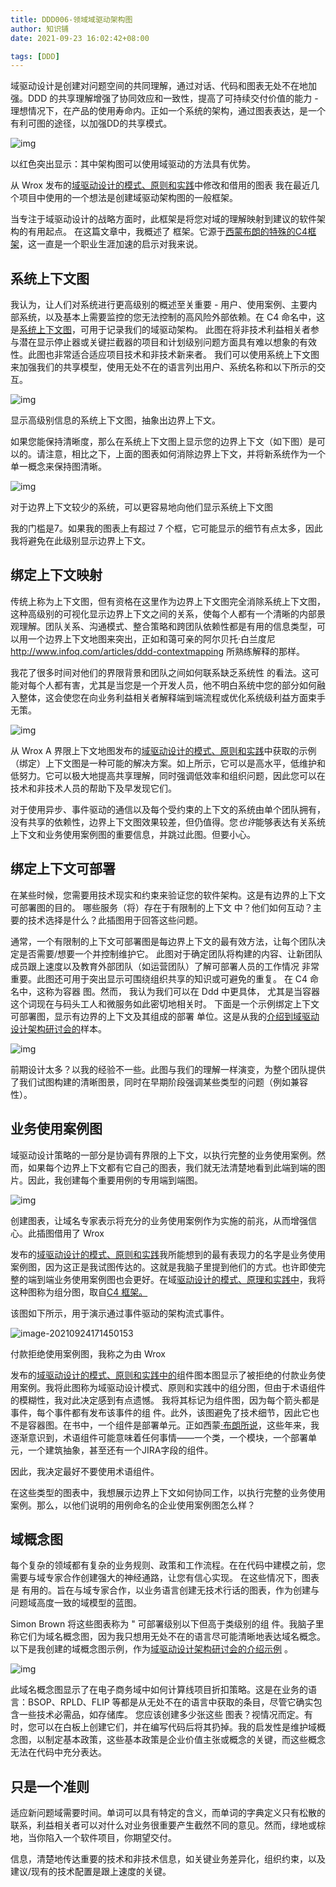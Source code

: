 ```yaml
---
title: DDD006-领域域驱动架构图
author: 知识铺
date: 2021-09-23 16:02:42+08:00

tags: [DDD]
---
```




域驱动设计是创建对问题空间的共同理解，通过对话、代码和图表无处不在地加强。DDD 的共享理解增强了协同效应和一致性，提高了可持续交付价值的能力 - 理想情况下，在产品的使用寿命内。正如一个系统的架构，通过图表表达，是一个有利可图的途径，以加强DD的共享模式。





![img](https://cdn.jsdelivr.net/gh/zshipu/images/0ReNKmSEB5H3dCZmn.png)



以红色突出显示：其中架构图可以使用域驱动的方法具有优势。


从 Wrox 发布的[域驱动设计的模式、原则和实践](http://www.amazon.com/Patterns-Principles-Practices-Domain-Driven-Design/dp/1118714709/ref=cm_cr_pr_product_top?ie=UTF8)中修改和借用的图表 我在最近几个项目中使用的一个想法是创建域驱动架构图的一般框架。

当专注于域驱动设计的战略方面时，此框架是将您对域的理解映射到建议的软件架构的有用起点。
在这篇文章中，我概述了
框架。它源于[西蒙布朗的特殊的C4框架](http://www.codingthearchitecture.com/2014/08/24/c4_model_poster.html)，这一直是一个职业生涯加速的启示对我来说。

## 系统上下文图

我认为，让人们对系统进行更高级别的概述至关重要 - 用户、使用案例、主要内部系统，以及基本上需要监控的您无法控制的高风险外部依赖。在 C4 命名中，这是[系统上下文图](http://www.codingthearchitecture.com/2014/08/24/c4_model_poster.html)，可用于记录我们的域驱动架构。
此图在将非技术利益相关者参与潜在显示停止器或关键拦截器的项目和计划级别问题方面具有难以想象的有效
性。此图也非常适合适应项目技术和非技术新来者。
我们可以使用系统上下文图来加强我们的共享模型，使用无处不在的语言列出用户、系统名称和以下所示的交
互。



![img](https://cdn.jsdelivr.net/gh/zshipu/images/02ulb1Qz3dBc9lGvU.png)

显示高级别信息的系统上下文图，抽象出边界上下文。

如果您能保持清晰度，那么在系统上下文图上显示您的边界上下文（如下图）是可以的。请注意，相比之下，上面的图表如何消除边界上下文，并将新系统作为一个单一概念来保持图清晰。



![img](https://cdn.jsdelivr.net/gh/zshipu/images/0ti9QyiJEsw94d7oA.png)

对于边界上下文较少的系统，可以更容易地向他们显示系统上下文图

我的门槛是7。如果我的图表上有超过 7 个框，它可能显示的细节有点太多，因此我将避免在此级别显示边界上下文。

## 绑定上下文映射

传统上称为上下文图，但有资格在这里作为边界上下文图完全消除系统上下文图，这种高级别的可视化显示边界上下文之间的关系，使每个人都有一个清晰的内部景观理解。团队关系、沟通模式、整合策略和跨团队依赖性都是有用的信息类型，可以用一个边界上下文地图来突出，正如和蔼可亲的阿尔贝托·白兰度尼 http://www.infoq.com/articles/ddd-contextmapping 所熟练解释的那样。




我花了很多时间对他们的界限背景和团队之间如何联系缺乏系统性
的看法。这可能对每个人都有害，尤其是当您是一个开发人员，他不明白系统中您的部分如何融入整体，这会使您在向业务利益相关者解释端到端流程或优化系统级利益方面束手无策。



![img](https://cdn.jsdelivr.net/gh/zshipu/images/0eHgrtDAlHdVzK5sD.png)



从 Wrox
A 界限上下文地图发布的[域驱动设计的模式、原则和实践](http://www.amazon.com/Patterns-Principles-Practices-Domain-Driven-Design/dp/1118714709/ref=cm_cr_pr_product_top?ie=UTF8)中获取的示例（绑定）上下文图是一种可能的解决方案。如上所示，它可以是高水平，低维护和低努力。它可以极大地提高共享理解，同时强调低效率和组织问题，因此您可以在技术和非技术人员的帮助下及早发现它们。

对于使用异步、事件驱动的通信以及每个受约束的上下文的系统由单个团队拥有，没有共享的依赖性，边界上下文图效果较差，但仍值得。您*也许*能够表达有关系统上下文和业务使用案例图的重要信息，并跳过此图。但要小心。

## 绑定上下文可部署

在某些时候，您需要用技术现实和约束来验证您的软件架构。这是有边界的上下文可部署图的目的。
哪些服务（将）存在于有限制的上下文
中？他们如何互动？主要的技术选择是什么？此插图用于回答这些问题。

通常，一个有限制的上下文可部署图是每边界上下文的最有效方法，让每个团队决定是否需要/想要一个并控制维护它。
此图对于确定团队将构建的内容、让新团队成员跟上速度以及教育外部团队（如运营团队）了解可部署人员的工作情况
非常重要。此图还可用于突出显示可围绕组织共享的知识或可避免的重复。
在 C4 命名中，这称为容器
图。然而， 我认为我们可以在 Ddd 中更具体， 尤其是当容器这个词现在与码头工人和微服务如此密切地相关时。
下面是一个示例绑定上下文可部署图，显示有边界的上下文及其组成的部署
单位。这是从我的[介绍到域驱动设计架构研讨会的](http://www.meetup.com/Women-Who-Code-London/events/223916999/)样本。



![img](https://cdn.jsdelivr.net/gh/zshipu/images/0S51EF4Z5kCwp2n9k.png)

前期设计太多？以我的经验不一些。此图与我们的理解一样演变，为整个团队提供了我们试图构建的清晰图景，同时在早期阶段强调某些类型的问题（例如兼容性）。

## 业务使用案例图

域驱动设计策略的一部分是协调有界限的上下文，以执行完整的业务使用案例。然而，如果每个边界上下文都有它自己的图表，我们就无法清楚地看到此端到端的图片。因此，我创建每个重要用例的专用端到端图。



![img](https://cdn.jsdelivr.net/gh/zshipu/images/0w48IGtc8Trd5m1YJ.png)

创建图表，让域名专家表示将充分的业务使用案例作为实施的前兆，从而增强信心。此插图借用了 Wrox

发布的[域驱动设计的模式、原则和实践](http://www.amazon.com/Patterns-Principles-Practices-Domain-Driven-Design/dp/1118714709/ref=cm_cr_pr_product_top?ie=UTF8)我所能想到的最有表现力的名字是业务使用案例图，因为这正是我试图传达的。这就是我脑子里提到他们的方式。也许即使完整的端到端业务使用案例图也会更好。在域[驱动设计的模式、原理和实践中](http://www.amazon.com/Patterns-Principles-Practices-Domain-Driven-Design/dp/1118714709/ref=cm_cr_pr_product_top?ie=UTF8)，我将这种图称为组分图，取自[C4 框架。](http://www.codingthearchitecture.com/2014/08/24/c4_model_poster.html)



该图如下所示，用于演示通过事件驱动的架构流式事件。

![image-20210924171450153](https://cdn.jsdelivr.net/gh/zshipu/images/image-20210924171450153.png)

付款拒绝使用案例图，我称之为由 Wrox

发布的[域驱动设计的模式、原则和实践中的](http://www.amazon.com/Patterns-Principles-Practices-Domain-Driven-Design/dp/1118714709/ref=cm_cr_pr_product_top?ie=UTF8)组件图本图显示了被拒绝的付款业务使用案例。我将此图称为域驱动设计模式、原则和实践中的组分图，但由于术语组件的模糊性，我对此决定感到有点遗憾。
我将其标记为组件图，因为每个箭头都是事件，每个事件都有发布该事件的组
件。此外，该图避免了技术细节，因此它也不是容器图。在书中，一个组件是部署单元。正如西蒙[·布朗所说](http://www.codingthearchitecture.com/2015/05/18/do_you_have_a_shared_vocabulary.html?utm_content=bufferc17af&utm_medium=social&utm_source=twitter.com&utm_campaign=buffer)，这些年来，我逐渐意识到，术语组件可能意味着任何事情——一个类，一个模块，一个部署单元，一个建筑抽象，甚至还有一个JIRA字段的组件。



因此，我决定最好不要使用术语组件。



在这些类型的图表中，我想展示边界上下文如何协同工作，以执行完整的业务使用案例。那么，以他们说明的用例命名的企业使用案例图怎么样？

## 域概念图

每个复杂的领域都有复杂的业务规则、政策和工作流程。在在代码中建模之前，您需要与域专家合作创建强大的神经通路，让您有信心实现。
在这些情况下，图表是
有用的。旨在与域专家合作，以业务语言创建无技术行话的图表，作为创建与问题域高度一致的域模型的蓝图。

Simon Brown 将这些图表称为 " 可部署级别以下但高于类级别的组
件。我脑子里称它们为域名概念图，因为我只想用无处不在的语言尽可能清晰地表达域名概念。
以下是我创建的域概念图示例，作为[域驱动设计架构研讨会的介绍示例](https://drive.google.com/folderview?id=0Bx82WDAArpAvfkhkSUdUVXB3ZmRpMW5vWXJTeVV4V1N2R3FqT0pxWWVFZVdlRUdfcksxUVU&usp=sharing)
。



![img](https://cdn.jsdelivr.net/gh/zshipu/images/0KvULybeDNSI6qWLk.png)

此域名概念图显示了在电子商务域中如何计算线项目折扣策略。这是在业务的语言：BSOP、RPLD、FLIP 等都是从无处不在的语言中获取的条目，尽管它确实包含一些技术必需品，如存储库。
您应该创建多少张这些
图表？视情况而定。有时，您可以在白板上创建它们，并在编写代码后将其扔掉。我的启发性是维护域概念图，以制定基本政策，这些基本政策是企业价值主张或概念的关键，而这些概念无法在代码中充分表达。

## 只是一个准则

适应新问题域需要时间。单词可以具有特定的含义，而单词的字典定义只有松散的联系，利益相关者可以对什么对业务很重要产生截然不同的意见。然而，绿地或棕地，当你陷入一个软件项目，你期望交付。

信息，清楚地传达重要的技术和非技术信息，如关键业务差异化，组织约束，以及建议/现有的技术配置是跟上速度的关键。

